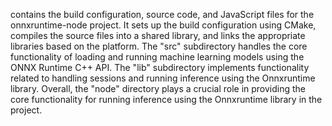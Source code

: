 contains the build configuration, source code, and JavaScript files for the onnxruntime-node project. It sets up the build configuration using CMake, compiles the source files into a shared library, and links the appropriate libraries based on the platform. The "src" subdirectory handles the core functionality of loading and running machine learning models using the ONNX Runtime C++ API. The "lib" subdirectory implements functionality related to handling sessions and running inference using the Onnxruntime library. Overall, the "node" directory plays a crucial role in providing the core functionality for running inference using the Onnxruntime library in the project.